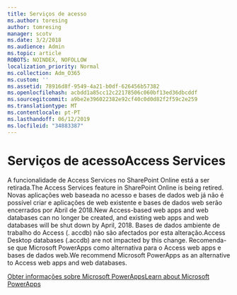 ```yaml
---
title: Serviços de acesso
ms.author: toresing
author: tomresing
manager: scotv
ms.date: 3/2/2018
ms.audience: Admin
ms.topic: article
ROBOTS: NOINDEX, NOFOLLOW
localization_priority: Normal
ms.collection: Adm_O365
ms.custom: ''
ms.assetid: 78916d8f-9549-4a21-b0df-626456b57382
ms.openlocfilehash: acbdd1a85cc12c22178506c060bf13ed36dbcddf
ms.sourcegitcommit: a9be2e396022382e92cf40c0d0d82f2f59c2e259
ms.translationtype: MT
ms.contentlocale: pt-PT
ms.lasthandoff: 06/12/2019
ms.locfileid: "34883387"
---
```

# <a name="access-services"></a><span data-ttu-id="618e8-102">Serviços de acesso</span><span class="sxs-lookup"><span data-stu-id="618e8-102">Access Services</span></span>

<span data-ttu-id="618e8-103">A funcionalidade de Access Services no SharePoint Online está a ser retirada.</span><span class="sxs-lookup"><span data-stu-id="618e8-103">The Access Services feature in SharePoint Online is being retired.</span></span> <span data-ttu-id="618e8-104">Novas aplicações web baseada no acesso e bases de dados web já não é possível criar e aplicações de web existente e bases de dados web serão encerrados por Abril de 2018.</span><span class="sxs-lookup"><span data-stu-id="618e8-104">New Access-based web apps and web databases can no longer be created, and existing web apps and web databases will be shut down by April, 2018.</span></span> <span data-ttu-id="618e8-105">Bases de dados ambiente de trabalho do Access (. accdb) não são afectados por esta alteração.</span><span class="sxs-lookup"><span data-stu-id="618e8-105">Access Desktop databases (.accdb) are not impacted by this change.</span></span> <span data-ttu-id="618e8-106">Recomenda-se que Microsoft PowerApps como alternativa para o Access web apps e bases de dados web.</span><span class="sxs-lookup"><span data-stu-id="618e8-106">We recommend Microsoft PowerApps as an alternative to Access web apps and web databases.</span></span> 
  
[<span data-ttu-id="618e8-107">Obter informações sobre Microsoft PowerApps</span><span class="sxs-lookup"><span data-stu-id="618e8-107">Learn about Microsoft PowerApps</span></span>](https://powerapps.microsoft.com/)
  